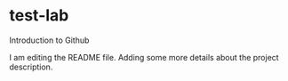 # test-lab
Introduction to Github

I am editing the README file. Adding some more details about the project description.
